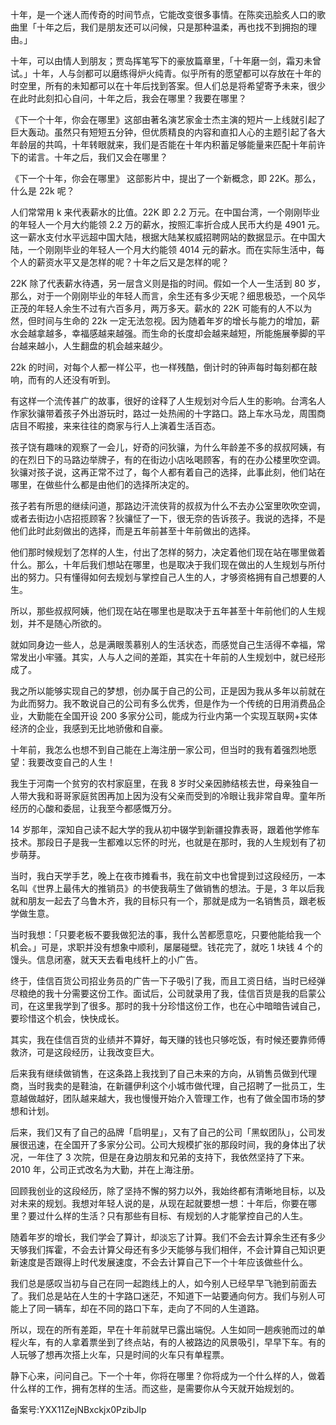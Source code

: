 十年，是一个迷人而传奇的时间节点，它能改变很多事情。在陈奕迅脍炙人口的歌曲里「十年之后，我们是朋友还可以问候，只是那种温柔，再也找不到拥抱的理由。」

十年，可以由情人到朋友；贾岛挥笔写下的豪放篇章里，「十年磨一剑，霜刃未曾试。」十年，人与剑都可以磨练得炉火纯青。似乎所有的愿望都可以存放在十年的时空里，所有的未知都可以在十年后找到答案。但人们总是将希望寄予未来，很少在此时此刻扣心自问，十年之后，我会在哪里？我要在哪里？

《下一个十年，你会在哪里》这部由著名演艺家金士杰主演的短片一上线就引起了巨大轰动。虽然只有短短五分钟，但优质精良的内容和直扣人心的主题引起了各大年龄层的共鸣，十年转眼就来，我们是否能在十年内积蓄足够能量来匹配十年前许下的诺言。十年之后，我们又会在哪里？

《下一个十年，你会在哪里》 这部影片中，提出了一个新概念，即 22K。那么，什么是 22k 呢？

人们常常用 k 来代表薪水的比值。22K 即 2.2 万元。在中国台湾，一个刚刚毕业的年轻人一个月大约能领 2.2 万的薪水，按照汇率折合成人民币大约是 4901 元。这一薪水支付水平远超中国大陆，根据大陆某权威招聘网站的数据显示。在中国大陆，一个刚刚毕业的年轻人一个月大约能领 4014 元的薪水。而在实际生活中，每个人的薪资水平又是怎样的呢？十年之后又是怎样的呢？

22K 除了代表薪水待遇，另一层含义则是指的时间。假如一个人一生活到 80 岁，那么，对于一个刚刚毕业的年轻人而言，余生还有多少天呢？细思极恐，一个风华正茂的年轻人余生不过有六百多月，两万多天。薪水的 22K 可能有的人不以为然，但时间与生命的 22k 一定无法忽视。因为随着年岁的增长与能力的增加，薪水会越拿越多，幸福感越来越强。而生命的长度却会越来越短，所能施展拳脚的平台越来越小，人生翻盘的机会越来越少。

22k 的时间，对每个人都一样公平，也一样残酷，倒计时的钟声每时每刻都在敲响，而有的人还没有听到。

有这样一个流传甚广的故事，很好的诠释了人生规划对今后人生的影响。台湾名人作家狄骧带着孩子外出游玩时，路过一处热闹的十字路口。路上车水马龙，周围商店目不暇接，来来往往的商家与行人上演着生活百态。

孩子饶有趣味的观察了一会儿，好奇的问狄骧，为什么年龄差不多的叔叔阿姨，有的在烈日下的马路边举牌子，有的在街边小店吆喝顾客，有的在办公楼里吹空调。狄骧对孩子说，这再正常不过了，每个人都有着自己的选择，此事此刻，他们站在哪里，在做些什么都是由他们的选择所决定的。

孩子若有所思的继续问道，那路边汗流侠背的叔叔为什么不去办公室里吹吹空调，或者去街边小店招揽顾客？狄骧怔了一下，很无奈的告诉孩子。我说的选择，不是他们此时此刻做出的选择，而是五年前甚至十年前做出的选择。

他们那时候规划了怎样的人生，付出了怎样的努力，决定着他们现在站在哪里做着什么。那么，十年后我们想站在哪里，也是取决于我们现在做出的人生规划与所付出的努力。只有懂得如何去规划与掌控自己人生的人，才够资格拥有自己想要的人生。

所以，那些叔叔阿姨，他们现在站在哪里也是取决于五年甚至十年前他们的人生规划，并不是随心所欲的。

就如同身边一些人，总是满眼羡慕别人的生活状态，而感觉自己生活得不幸福，常常发出小牢骚。其实，人与人之间的差距，其实在十年前的人生规划中，就已经形成了。

我之所以能够实现自己的梦想，创办属于自己的公司，正是因为我从多年以前就在为此而努力。我不敢说自己的公司有多么优秀，但是作为一个传统的日用消费品企业，大勤能在全国开设 200 多家分公司，能成为行业内第一个实现互联网+实体经济的企业，我感到无比地骄傲和自豪。

十年前，我怎么也想不到自己能在上海注册一家公司，但当时的我有着强烈地愿望：我要改变自己的人生！

我生于河南一个贫穷的农村家庭里，在我 8 岁时父亲因肺结核去世，母亲独自一人带大我和哥哥家庭贫困再加上因为没有父亲而受到的冷眼让我非常自卑。童年所经历的心酸和委屈，让我至今都感慨万分。

14 岁那年，深知自己读不起大学的我从初中辍学到新疆投靠表哥，跟着他学修车技术。那段日子是我一生都难以忘怀的时光，也就是在那时，我的人生规划有了初步萌芽。

当时，我白天学手艺，晚上在夜市摊看书，我在前文中也曾提到过这段经历，一本名叫《世界上最伟大的推销员》的书使我萌生了做销售的想法。于是，3 年以后我就和朋友一起去了乌鲁木齐，我的目标只有一个，那就是成为一名销售员，跟老板学做生意。

当时我想：「只要老板不要我做犯法的事，我什么苦都愿意吃，只要他能给我一个机会。」可是，求职并没有想象中顺利，屡屡碰壁。钱花完了，就吃 1 块钱 4 个的馒头。信息闭塞，就天天去看电线杆上的小广告。

终于，佳信百货公司招业务员的广告一下子吸引了我，而且工资日结，当时已经弹尽粮绝的我十分需要这份工作。面试后，公司就录用了我，佳信百货是我的启蒙公司，在这里我学到了很多。那时的我十分珍惜这份工作，也在心中暗暗告诫自己，要珍惜这个机会，快快成长。

其实，我在佳信百货的业绩并不算好，每天赚的钱也只够吃饭，有时候还要靠师傅救济，可是这段经历，让我改变巨大。

后来我有继续做销售，在这条路上我找到了自己未来的方向，从销售员做到代理商，当时我卖的是鞋油，在新疆伊利这个小城市做代理，自己招聘了一批员工，生意越做越好，团队越来越大，我也慢慢开始介入管理工作，也有了做全国市场的梦想和计划。

后来，我们又有了自己的品牌「启明星」，又有了自己的公司「黑蚁团队」，公司发展很迅速，在全国开了多家分公司。公司大规模扩张的那段时间，我的身体出了状况，一年住了 3 次院，但是在身边朋友和兄弟的支持下，我依然坚持了下来。2010 年，公司正式改名为大勤，并在上海注册。

回顾我创业的这段经历，除了坚持不懈的努力以外，我始终都有清晰地目标，以及对未来的规划。我想对年轻人说的是，从现在起就要想一想：十年后，你要在哪里？要过什么样的生活？只有那些有目标、有规划的人才能掌控自己的人生。

随着年岁的增长，我们学会了算计，却淡忘了计算。我们不会去计算余生还有多少天够我们挥霍，不会去计算父母还有多少天能够与我们相伴，不会计算自己知识更新速度是否跟得上时代发展速度，不会去计算自己下一个十年应该做些什么。

我们总是感叹当初与自己在同一起跑线上的人，如今别人已经早早飞驰到前面去了。我们总是站在人生的十字路口迷茫，不知道下一站要通向何方。我们与别人可能上了同一辆车，却在不同的路口下车，走向了不同的人生道路。

所以，现在的所有差距，早在十年前就早已露出端倪。人生如同一趟疾驰而过的单程火车，有的人拿着票坐到了终点站，有的人被路边的风景吸引，早早下车。有的人玩够了想再次搭上火车，只是时间的火车只有单程票。

静下心来，问问自己。下一个十年，你将在哪里？你将成为一个什么样的人，做着什么样的工作，拥有怎样的生活。而这些，是需要你从今天就开始规划的。

备案号:YXX11ZejNBxckjx0PzibJlp